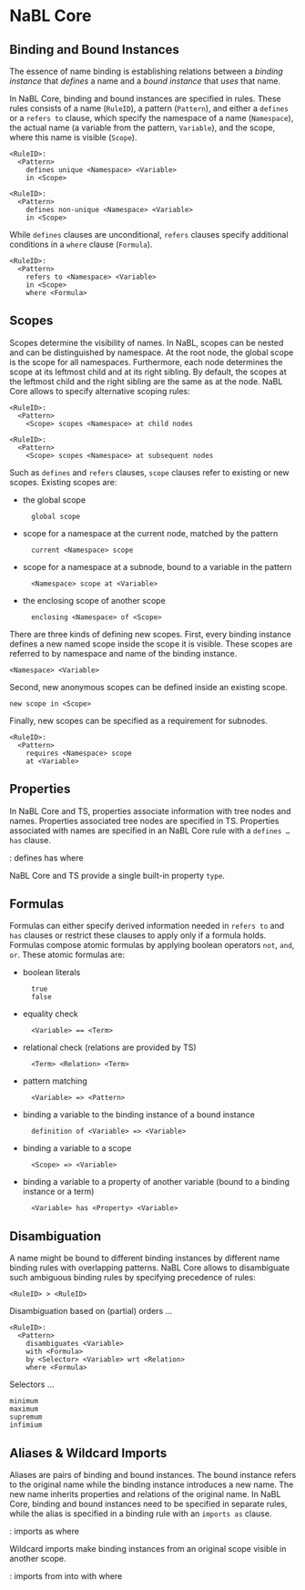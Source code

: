 # NaBL Core

## Binding and Bound Instances

The essence of name binding is establishing relations between a *binding instance* that *defines* a name and a *bound instance* that *uses* that name.

In NaBL Core, binding and bound instances are specified in rules. These rules consists of a name (`RuleID`), a pattern (`Pattern`), and either a `defines` or a `refers to` clause, which specify the namespace of a name (`Namespace`), the actual name (a variable from the pattern, `Variable`), and the scope, where this name is visible (`Scope`).

    <RuleID>: 
      <Pattern> 
        defines unique <Namespace> <Variable> 
        in <Scope>
    
    <RuleID>: 
      <Pattern> 
        defines non-unique <Namespace> <Variable> 
        in <Scope>

While `defines` clauses are unconditional, `refers` clauses specify additional conditions in a `where` clause (`Formula`). 

    <RuleID>: 
      <Pattern>
        refers to <Namespace> <Variable> 
        in <Scope>
        where <Formula>

## Scopes

Scopes determine the visibility of names. In NaBL, scopes can be nested and can be distinguished by namespace. At the root node, the global scope is the scope for all namespaces. Furthermore, each node determines the scope at its leftmost child and at its right sibling. By default, the scopes at the leftmost child and the right sibling are the same as at the node. NaBL Core allows to specify alternative scoping rules:

    <RuleID>: 
      <Pattern>
        <Scope> scopes <Namespace> at child nodes 

    <RuleID>: 
      <Pattern>
        <Scope> scopes <Namespace> at subsequent nodes 

Such as `defines` and `refers` clauses, `scope` clauses refer to existing or new scopes. Existing scopes are:

* the global scope 

        global scope

* scope for a namespace at the current node, matched by the pattern

        current <Namespace> scope

* scope for a namespace at a subnode, bound to a variable in the pattern

        <Namespace> scope at <Variable>

* the enclosing scope of another scope

        enclosing <Namespace> of <Scope>

There are three kinds of defining new scopes. First, every binding instance defines a new named scope inside the scope it is visible. These scopes are referred to by namespace and name of the binding instance.

    <Namespace> <Variable>

Second, new anonymous scopes can be defined inside an existing scope.
 
    new scope in <Scope>

Finally, new scopes can be specified as a requirement for subnodes.

    <RuleID>:
      <Pattern> 
        requires <Namespace> scope 
        at <Variable>

## Properties

In NaBL Core and TS, properties associate information with tree nodes and names. Properties associated tree nodes are specified in TS. Properties associated with names are specified in an NaBL  Core rule with a `defines … has` clause.

   <RuleID>: 
      <Pattern> 
        defines <Variable> has <Property> <Term>
        where <Formula>

NaBL Core and TS provide a single built-in property `type`.

## Formulas

Formulas can either specify derived information needed in `refers to` and `has` clauses or restrict these clauses to apply only if a formula holds. Formulas compose atomic formulas by applying boolean operators `not`, `and`, `or`. These atomic formulas are:

* boolean literals

        true
        false

* equality check

        <Variable> == <Term>

* relational check (relations are provided by TS)

        <Term> <Relation> <Term>

* pattern matching

        <Variable> => <Pattern>

* binding a variable to the binding instance of a bound instance

        definition of <Variable> => <Variable>

* binding a variable to a scope

        <Scope> => <Variable>

* binding a variable to a property of another variable (bound to a binding instance or a term)

        <Variable> has <Property> <Variable>

## Disambiguation

A name might be bound to different binding instances by different name binding rules with overlapping patterns. NaBL Core allows to disambiguate such ambiguous binding rules by specifying precedence of rules:

    <RuleID> > <RuleID> 

Disambiguation based on (partial) orders …

    <RuleID>:
      <Pattern>
        disambiguates <Variable>
        with <Formula>
        by <Selector> <Variable> wrt <Relation>
        where <Formula>
 
Selectors …

    minimum 
    maximum
    supremum
    infimium
    
## Aliases & Wildcard Imports

Aliases are pairs of binding and bound instances. The bound instance refers to the original name while the binding instance introduces a new name. The new name inherits properties and relations of the original name. In NaBL Core, binding and bound instances need to be specified in separate rules, while the alias is specified in a binding rule with an `imports as` clause.

   <RuleID>:
      <Pattern>
        imports <Variable> as <Variable>
        where <Formula>

Wildcard imports make binding instances from an original scope visible in another scope. 

   <RuleID>:
      <Pattern>
        imports <Namespace> 
        from <Scope>
        into <Scope>
        with <Formula>
        where <Formula>

